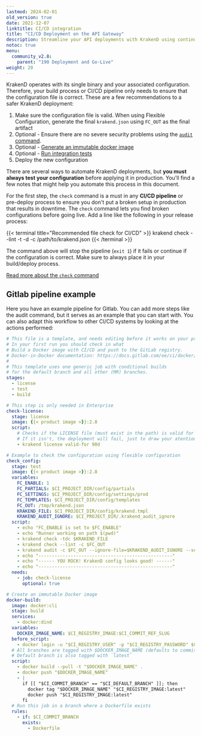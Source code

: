 ```yaml
---
lastmod: 2024-02-01
old_version: true
date: 2021-12-07
linktitle: CI/CD integration
title: "CI/CD Deployment on the API Gateway"
description: Streamline your API deployments with KrakenD using continuous integration and continuous deployment (CI/CD) practices. Follow our comprehensive guide to automate your deployment pipeline.
notoc: true
menu:
  community_v2.8:
    parent: "190 Deployment and Go-Live"
weight: 20
---
```

KrakenD operates with its single binary and your associated configuration. Therefore, your build process or CI/CD pipeline only needs to ensure that the configuration file is correct. These are a few recommendations to a safer KrakenD deployment:

1. Make sure the configuration file is valid. When using Flexible Configuration, generate the final `krakend.json` using `FC_OUT` as the final artifact
2. Optional - Ensure there are no severe security problems using the [`audit` command](/docs/v2.8/configuration/audit/).
3. Optional - [Generate an immutable docker image](/docs/v2.8/deploying/docker/)
4. Optional - [Run integration tests](/docs/v2.8/developer/integration-tests/)
5. Deploy the new configuration

There are several ways to automate KrakenD deployments, but **you must always test your configuration** before applying it in production. You'll find a few notes that might help you automate this process in this document.

For the first step, the `check` command is a must in any **CI/CD pipeline** or pre-deploy process to ensure you don't put a broken setup in production that results in downtime. The `check` command lets you find broken configurations before going live. Add a line like the following in your release process:

{{< terminal title="Recommended file check for CI/CD" >}}
krakend check --lint -t -d -c /path/to/krakend.json
{{< /terminal >}}

The command above will stop the pipeline (`exit 1`) if it fails or continue if the configuration is correct. Make sure to always place it in your build/deploy process.

[Read more about the `check` command](/docs/v2.8/configuration/check/)

## Gitlab pipeline example
Here you have an example pipeline for Gitlab. You can add more steps like the audit command, but it serves as an example that you can start with. You can also adapt this workflow to other CI/CD systems by looking at the actions performed:
```yaml
# This file is a template, and needs editing before it works on your project.
# In your first run you should check in what
# Build a Docker image with CI/CD and push to the GitLab registry.
# Docker-in-Docker documentation: https://docs.gitlab.com/ee/ci/docker/using_docker_build.html
#
# This template uses one generic job with conditional builds
# for the default branch and all other (MR) branches.
stages:
  - license
  - test
  - build

# This step is only needed in Enterprise
check-license:
  stage: license
  image: {{< product image >}}:2.8
  script:
    # Checks if the LICENSE file (must exist in the path) is valid for the next 90 days.
    # If it isn't, the deployment will fail, just to draw your atention. Lower the value afterwards.
    - krakend license valid-for 90d

# Example to check the configuration using flexible configuration
check_config:
  stage: test
  image: {{< product image >}}:2.8
  variables:
    FC_ENABLE: 1
    FC_PARTIALS: $CI_PROJECT_DIR/config/partials
    FC_SETTINGS: $CI_PROJECT_DIR/config/settings/prod
    FC_TEMPLATES: $CI_PROJECT_DIR/config/templates
    FC_OUT: /tmp/krakend.json
    KRAKEND_FILE: $CI_PROJECT_DIR/config/krakend.tmpl
    KRAKEND_AUDIT_IGNORE: $CI_PROJECT_DIR/.krakend_audit_ignore
  script:
    - echo "FC_ENABLE is set to $FC_ENABLE"
    - echo "Runner working on path $(pwd)"
    - krakend check -tdc $KRAKEND_FILE
    - krakend check --lint -c $FC_OUT
    - krakend audit -c $FC_OUT --ignore-file=$KRAKEND_AUDIT_IGNORE --severity CRITICAL,HIGH
    - echo "--------------------------------------------------"
    - echo "------ YOU ROCK! KrakenD config looks good! ------"
    - echo "--------------------------------------------------"
  needs:
    - job: check-license
      optional: true

# Create an immutable Docker image
docker-build:
  image: docker:cli
  stage: build
  services:
    - docker:dind
  variables:
    DOCKER_IMAGE_NAME: $CI_REGISTRY_IMAGE:$CI_COMMIT_REF_SLUG
  before_script:
    - docker login -u "$CI_REGISTRY_USER" -p "$CI_REGISTRY_PASSWORD" $CI_REGISTRY
  # All branches are tagged with $DOCKER_IMAGE_NAME (defaults to commit ref slug)
  # Default branch is also tagged with `latest`
  script:
    - docker build --pull -t "$DOCKER_IMAGE_NAME" .
    - docker push "$DOCKER_IMAGE_NAME"
    - |
      if [[ "$CI_COMMIT_BRANCH" == "$CI_DEFAULT_BRANCH" ]]; then
        docker tag "$DOCKER_IMAGE_NAME" "$CI_REGISTRY_IMAGE:latest"
        docker push "$CI_REGISTRY_IMAGE:latest"
      fi
  # Run this job in a branch where a Dockerfile exists
  rules:
    - if: $CI_COMMIT_BRANCH
      exists:
        - Dockerfile

```